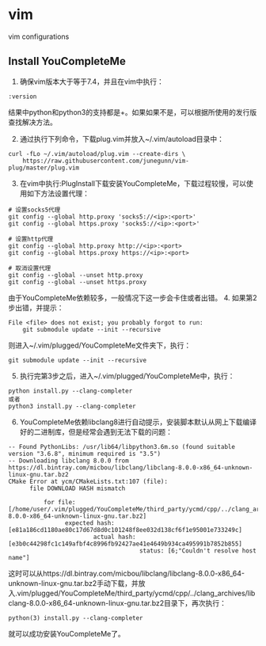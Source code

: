 # vim
vim configurations

## Install YouCompleteMe

1. 确保vim版本大于等于7.4，并且在vim中执行：
```
:version
```
结果中python和python3的支持都是+。如果如果不是，可以根据所使用的发行版查找解决方法。

2. 通过执行下列命令，下载plug.vim并放入~/.vim/autoload目录中：
```
curl -fLo ~/.vim/autoload/plug.vim --create-dirs \
    https://raw.githubusercontent.com/junegunn/vim-plug/master/plug.vim
```

3. 在vim中执行:PlugInstall下载安装YouCompleteMe，下载过程较慢，可以使用如下方法设置代理：
```
# 设置socks5代理
git config --global http.proxy 'socks5://<ip>:<port>'
git config --global https.proxy 'socks5://<ip>:<port>'

# 设置http代理
git config --global http.proxy http://<ip>:<port>
git config --global https.proxy https://<ip>:<port>

# 取消设置代理
git config --global --unset http.proxy
git config --global --unset https.proxy
```

由于YouCompleteMe依赖较多，一般情况下这一步会卡住或者出错。
4. 如果第2步出错，并提示：
```
File <file> does not exist; you probably forgot to run:
    git submodule update --init --recursive
```
则进入~/.vim/plugged/YouCompleteMe文件夹下，执行：
```
git submodule update --init --recursive
```

5. 执行完第3步之后，进入~/.vim/plugged/YouCompleteMe中，执行：
```
python install.py --clang-completer
或者
python3 install.py --clang-completer
```

6. YouCompleteMe依赖libclang8进行自动提示，安装脚本默认从网上下载编译好的二进制库，但是经常会遇到无法下载的问题：
```
-- Found PythonLibs: /usr/lib64/libpython3.6m.so (found suitable version "3.6.8", minimum required is "3.5") 
-- Downloading libclang 8.0.0 from https://dl.bintray.com/micbou/libclang/libclang-8.0.0-x86_64-unknown-linux-gnu.tar.bz2
CMake Error at ycm/CMakeLists.txt:107 (file):
      file DOWNLOAD HASH mismatch

          for file: [/home/user/.vim/plugged/YouCompleteMe/third_party/ycmd/cpp/../clang_archives/libclang-8.0.0-x86_64-unknown-linux-gnu.tar.bz2]
                expected hash: [e81a186cd1180ae80c17d67d8d0c101248f8ee032d138cf6f1e95001e733249c]
                        actual hash: [e3b0c44298fc1c149afbf4c8996fb92427ae41e4649b934ca495991b7852b855]
                                     status: [6;"Couldn't resolve host name"]
```
这时可以从https://dl.bintray.com/micbou/libclang/libclang-8.0.0-x86_64-unknown-linux-gnu.tar.bz2手动下载，并放入.vim/plugged/YouCompleteMe/third_party/ycmd/cpp/../clang_archives/libclang-8.0.0-x86_64-unknown-linux-gnu.tar.bz2目录下，再次执行：
```
python(3) install.py --clang-completer
```
就可以成功安装YouCompleteMe了。
